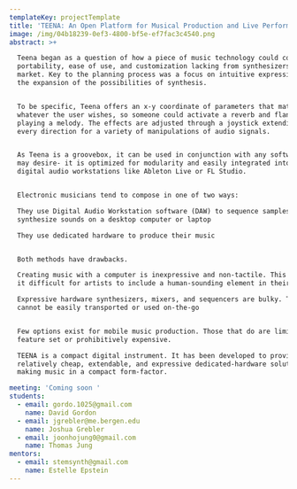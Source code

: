```yaml
---
templateKey: projectTemplate
title: 'TEENA: An Open Platform for Musical Production and Live Performance'
image: /img/04b18239-0ef3-4800-bf5e-ef7fac3c4540.png
abstract: >+

  Teena began as a question of how a piece of music technology could combine
  portability, ease of use, and customization lacking from synthesizers in the
  market. Key to the planning process was a focus on intuitive expression and
  the expansion of the possibilities of synthesis.


  To be specific, Teena offers an x-y coordinate of parameters that match to
  whatever the user wishes, so someone could activate a reverb and flanger while
  playing a melody. The effects are adjusted through a joystick extending in
  every direction for a variety of manipulations of audio signals.


  As Teena is a groovebox, it can be used in conjunction with any software you
  may desire- it is optimized for modularity and easily integrated into modern
  digital audio workstations like Ableton Live or FL Studio.


  Electronic musicians tend to compose in one of two ways:

  They use Digital Audio Workstation software (DAW) to sequence samples or
  synthesize sounds on a desktop computer or laptop

  They use dedicated hardware to produce their music


  Both methods have drawbacks.

  Creating music with a computer is inexpressive and non-tactile. This can make
  it difficult for artists to include a human-sounding element in their music.

  Expressive hardware synthesizers, mixers, and sequencers are bulky. They
  cannot be easily transported or used on-the-go


  Few options exist for mobile music production. Those that do are limited in
  feature set or prohibitively expensive.

  TEENA is a compact digital instrument. It has been developed to provide a
  relatively cheap, extendable, and expressive dedicated-hardware solution to
  making music in a compact form-factor.

meeting: 'Coming soon '
students:
  - email: gordo.1025@gmail.com
    name: David Gordon
  - email: jgrebler@me.bergen.edu
    name: Joshua Grebler
  - email: joonhojung0@gmail.com
    name: Thomas Jung
mentors:
  - email: stemsynth@gmail.com
    name: Estelle Epstein
---
```


